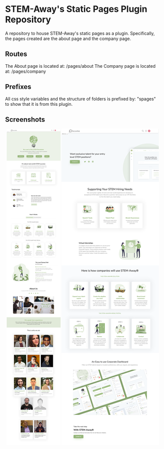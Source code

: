 # STEM-Away's Static Pages Plugin Repository
A repository to house STEM-Away's static pages as a plugin. Specifically, the pages created are the about page and the company page.

## Routes

The About page is located at: /pages/about
The Company page is located at: /pages/company

## Prefixes

All css style variables and the structure of folders is prefixed by: 
"spages" to show that it is from this plugin.

## Screenshots

<p align="center">
  <img src="readme-screenshots/about.jpg" >
  <img src="readme-screenshots/company.png">
</p>
